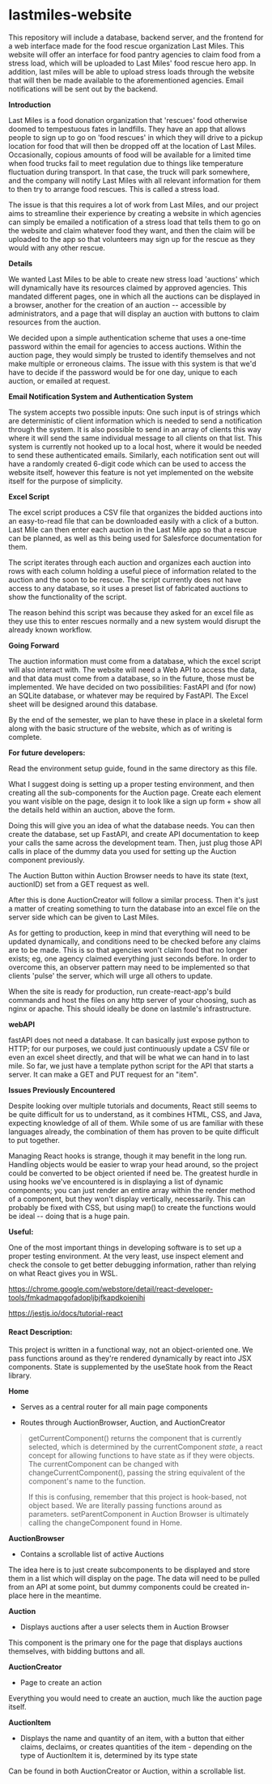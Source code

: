 # lastmiles-website

This repository will include a database, backend server, and the  frontend for a web interface made for the food rescue organization Last  Miles. This website will offer an interface for food pantry agencies to claim  food from a stress load, which will be uploaded to Last Miles' food  rescue hero app. In addition, last miles will be able to upload stress loads through the  website that will then be made available to the aforementioned agencies. Email notifications will be sent out by the backend.

**Introduction**

Last Miles is a food donation organization that 'rescues' food otherwise
doomed to tempestuous fates in landfills. They have an app that allows
people to sign up to go on 'food rescues' in which they will drive to a
pickup location for food that will then be dropped off at the location
of Last Miles. Occasionally, copious amounts of food will be available
for a limited time when food trucks fail to meet regulation due to
things like temperature fluctuation during transport. In that case, the
truck will park somewhere, and the company will notify Last Miles with
all relevant information for them to then try to arrange food rescues.
This is called a stress load.

The issue is that this requires a lot of work from Last Miles, and our
project aims to streamline their experience by creating a website in
which agencies can simply be emailed a notification of a stress load
that tells them to go on the website and claim whatever food they want,
and then the claim will be uploaded to the app so that volunteers may
sign up for the rescue as they would with any other rescue.

**Details**

We wanted Last Miles to be able to create new stress load 'auctions'
which will dynamically have its resources claimed by approved agencies.
This mandated different pages, one in which all the auctions can be
displayed in a browser, another for the creation of an auction --
accessible by administrators, and a page that will display an auction
with buttons to claim resources from the auction.

We decided upon a simple authentication scheme that uses a one-time
password within the email for agencies to access auctions. Within the
auction page, they would simply be trusted to identify themselves and
not make multiple or erroneous claims. The issue with this system is
that we'd have to decide if the password would be for one day, unique to
each auction, or emailed at request.

**Email Notification System and Authentication System**

The system accepts two possible inputs: One such input is of strings
which are deterministic of client information which is needed to send a
notification through the system. It is also possible to send in an array
of clients this way where it will send the same individual message to
all clients on that list. This system is currently not hooked up to a
local host, where it would be needed to send these authenticated emails.
Similarly, each notification sent out will have a randomly created
6-digit code which can be used to access the website itself, however
this feature is not yet implemented on the website itself for the
purpose of simplicity.

**Excel Script**

The excel script produces a CSV file that organizes the bidded auctions
into an easy-to-read file that can be downloaded easily with a click of
a button. Last Mile can then enter each auction in the Last Mile app so
that a rescue can be planned, as well as this being used for Salesforce
documentation for them.

The script iterates through each auction and organizes each auction into
rows with each column holding a useful piece of information related to
the auction and the soon to be rescue. The script currently does not
have access to any database, so it uses a preset list of fabricated
auctions to show the functionality of the script.

The reason behind this script was because they asked for an excel file
as they use this to enter rescues normally and a new system would
disrupt the already known workflow.

**Going Forward**

The auction information must come from a database, which the excel
script will also interact with. The website will need a Web API to
access the data, and that data must come from a database, so in the
future, those must be implemented. We have decided on two possibilities:
FastAPI and (for now) an SQLite database, or whatever may be required by
FastAPI. The Excel sheet will be designed around this database.

By the end of the semester, we plan to have these in place in a skeletal
form along with the basic structure of the website, which as of writing
is complete.

**For future developers:**

Read the environment setup guide, found in the same directory as this file.

What I suggest doing is setting up a proper testing environment, and
then creating all the sub-components for the Auction page. Create each
element you want visible on the page, design it to look like a sign up
form + show all the details held within an auction, above the form.

Doing this will give you an idea of what the database needs. You can
then create the database, set up FastAPI, and create API documentation
to keep your calls the same across the development team. Then, just plug
those API calls in place of the dummy data you used for setting up the
Auction component previously.

The Auction Button within Auction Browser needs to have its state (text,
auctionID) set from a GET request as well.

After this is done AuctionCreator will follow a similar process. Then
it's just a matter of creating something to turn the database into an
excel file on the server side which can be given to Last Miles.

As for getting to production, keep in mind that everything will need to be updated dynamically, and conditions need to be checked before any claims are to be made. This is so that agencies won't claim food that no longer exists; eg, one agency claimed everything just seconds before. In order to overcome this, an observer pattern may need to be implemented so that clients 'pulse' the server, which will urge all others to update.

When the site is ready for production, run create-react-app's build commands and host the files on any http server of your choosing, such as nginx or apache. This should ideally be done on lastmile's infrastructure.

**webAPI**

fastAPI does not need a database. It can basically just expose python to HTTP; for our purposes, we could just continuously update a CSV file or even an excel sheet directly, and that will be what we can hand in to last mile. So far, we just have a template python script for the API that starts a server. It can make a GET and PUT request for an "item".

**Issues Previously Encountered**

Despite looking over multiple tutorials and documents, React still seems
to be quite difficult for us to understand, as it combines HTML, CSS,
and Java, expecting knowledge of all of them. While some of us are
familiar with these languages already, the combination of them has
proven to be quite difficult to put together.

Managing React hooks is strange, though it may benefit in the long run.
Handling objects would be easier to wrap your head around, so the
project could be converted to be object oriented if need be. The
greatest hurdle in using hooks we've encountered is in displaying a list
of dynamic components; you can just render an entire array within the
render method of a component, but they won't display vertically,
necessarily. This can probably be fixed with CSS, but using map() to
create the functions would be ideal -- doing that is a huge pain.

**Useful:**

One of the most important things in developing software is to set up a
proper testing environment. At the very least, use inspect element and
check the console to get better debugging information, rather than
relying on what React gives you in WSL.

<https://chrome.google.com/webstore/detail/react-developer-tools/fmkadmapgofadopljbjfkapdkoienihi>

https://jestjs.io/docs/tutorial-react

#### React Description:

This project is written in a functional way, not an object-oriented one. We pass functions around as they're rendered dynamically by react into JSX components. State is supplemented by the useState hook from the React library.

**Home**

-   Serves as a central router for all main page components

-   Routes through AuctionBrowser, Auction, and AuctionCreator

> getCurrentComponent() returns the component that is currently
> selected, which is determined by the currentComponent *state*, a react
> concept for allowing functions to have state as if they were objects.
> The currentComponent can be changed with changeCurrentComponent(),
> passing the string equivalent of the component's name to the function.
>
> If this is confusing, remember that this project is hook-based, not
> object based. We are literally passing functions around as parameters.
> setParentComponent in Auction Browser is ultimately calling the
> changeComponent found in Home.

**AuctionBrowser**

-   Contains a scrollable list of active Auctions

The idea here is to just create subcomponents to be displayed and store
them in a list which will display on the page. The data will need to be
pulled from an API at some point, but dummy components could be created
in-place here in the meantime.

**Auction**

-   Displays auctions after a user selects them in Auction Browser

This component is the primary one for the page that displays auctions
themselves, with bidding buttons and all.

**AuctionCreator**

-   Page to create an action

Everything you would need to create an auction, much like the auction
page itself.

**AuctionItem**

* Displays the name and quantity of an item, with a button that either claims, declaims, or creates quantities of the item - depending on the type of AuctionItem it is, determined by its type state

Can be found in both AuctionCreator or Auction, within a scrollable list.
